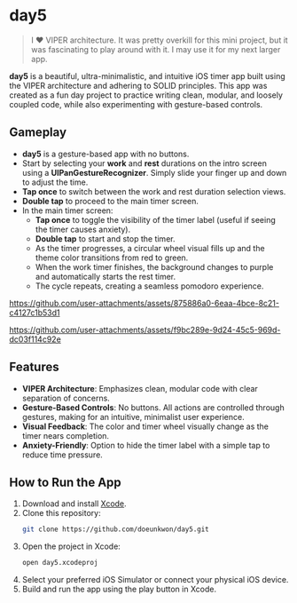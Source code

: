 # day5
> I ❤️ VIPER architecture. It was pretty overkill for this mini project, but it was fascinating to play around with it. I may use it for my next larger app.

**day5** is a beautiful, ultra-minimalistic, and intuitive iOS timer app built using the VIPER architecture and adhering to SOLID principles. This app was created as a fun day project to practice writing clean, modular, and loosely coupled code, while also experimenting with gesture-based controls.

## Gameplay
- **day5** is a gesture-based app with no buttons. 
- Start by selecting your **work** and **rest** durations on the intro screen using a **UIPanGestureRecognizer**. Simply slide your finger up and down to adjust the time.
- **Tap once** to switch between the work and rest duration selection views.
- **Double tap** to proceed to the main timer screen.
- In the main timer screen:
  - **Tap once** to toggle the visibility of the timer label (useful if seeing the timer causes anxiety).
  - **Double tap** to start and stop the timer.
  - As the timer progresses, a circular wheel visual fills up and the theme color transitions from red to green.
  - When the work timer finishes, the background changes to purple and automatically starts the rest timer.
  - The cycle repeats, creating a seamless pomodoro experience.

https://github.com/user-attachments/assets/875886a0-6eaa-4bce-8c21-c4127c1b53d1

https://github.com/user-attachments/assets/f9bc289e-9d24-45c5-969d-dc03f114c92e

## Features
- **VIPER Architecture**: Emphasizes clean, modular code with clear separation of concerns.
- **Gesture-Based Controls**: No buttons. All actions are controlled through gestures, making for an intuitive, minimalist user experience.
- **Visual Feedback**: The color and timer wheel visually change as the timer nears completion.
- **Anxiety-Friendly**: Option to hide the timer label with a simple tap to reduce time pressure.

## How to Run the App
1. Download and install [Xcode](https://developer.apple.com/xcode/).
2. Clone this repository:
   ```bash
   git clone https://github.com/doeunkwon/day5.git
3. Open the project in Xcode:
   ```bash
   open day5.xcodeproj
4. Select your preferred iOS Simulator or connect your physical iOS device.
5. Build and run the app using the play button in Xcode.
